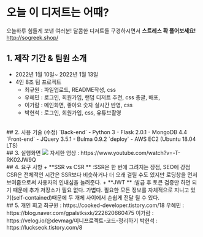 # 오늘 이 디저트는 어때?
오늘하루 힘들게 보낸 여러분! 
달콤한 디저트들 구경하시면서  **스트레스 확 풀어보세요!**   
http://sogreek.shop/
<br>
## 1. 제작 기간 & 팀원 소개
- 2022년 1월 10일~ 2022년 1월 13일
- 4인 8조 팀 프로젝트
  + 최규원 : 파일업로드, README작성, css
  + 우혜민 : 로그인, 회원가입, 랜덤 디저트 추천, css 총괄, 배포,  
  + 이가람 : 메인화면, 좋아요 숫자 실시간 반영, css
  + 박현석 : 로그인, 회원가입, css, 유튜브촬영
<br>
## 2. 사용 기술 (수정)
`Back-end`
- Python 3
- Flask 2.0.1
- MongoDB 4.4
`Front-end`
- JQuery 3.5.1
- Bulma 0.9.2
`deploy`
- AWS EC2 (Ubuntu 18.04 LTS)
<br>
## 3. 실행화면
<img src="https://postfiles.pstatic.net/MjAyMjAxMTNfOSAg/MDAxNjQyMDUzODk0MzQ4.wbDv1nBvhgKIekGaOnbFtaCbppIoIj74sXEgx5SAbLcg.sAkV0lVDMTaYqQICnYqgxAJWM1r66cFwN6Ffvq8oW9Qg.PNG.gpalstksxk/SE-2f9bb851-090b-4428-adb7-ce61311bda93.png?type=w773">
자세한 영상 : https://www.youtube.com/watch?v=-T-RK02JW9Q
<br>
## 4. 요구 사항
+ **SSR vs CSR **   
 :SSR은 한 번에 그려지는 장점, SEO에 강점
CSR은 전체적인 시간은 SSR보다 비슷하거나 더 오래 걸릴 수도 있지만 로딩창을 먼저 보여줌으로써 사용자의 인내심을 늘려준다.
+ **JWT **   
 :발급 후 토큰 검증만 하면 되기 때문에 추가 저장소가 필요 없다. 가볍다.
필요한 모든 정보를 자체적으로 지니고 있기(self-contained)때문에 두 개체 사이에서 손쉽게 전달 될 수 있다.

<br>
## 5. 개인 회고
최규원 : https://cooked-developer.tistory.com/18   
우혜민 : https://blog.naver.com/gpalstksxk/222620660475
이가람 : https://velog.io/@devmag/미니프로젝트-코드-정리하기
박현석 : https://luckseok.tistory.com/8
